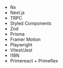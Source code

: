 - Nx
- Next.js
- TRPC
- Styled Components
- Zod
- Prisma
- Framer Motion
- Playwright
- Vitest/Jest
- I18N
- Primereact + Primeflex